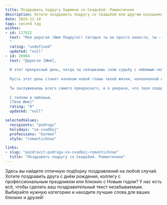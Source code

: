 ```yaml
---
title: Поздравить подругу бармена со Свадьбой. Романтичное
description: Хотите поздравить подругу со Свадьбой или другим праздником? Наш ИИ создаст незабываемое поздравление, а вы обязательно выделитесь среди других.  
date: 2024-11-10
tags: second tag
wishes:
- id: 117612
  text: "Моя дорогая (Имя Подруги)! Сегодня ты не просто невеста, ты – воплощение счастья и любви!  Твой свадебный день – это как самый изысканный коктейль, смешанный с невероятной нежностью, сладким вкусом счастья и терпким ароматом верности.  Пусть твоя жизнь с (Имя Жениха) будет таким же волшебным миксом, где каждый день будет новым, неповторимым и невероятно вкусным!  Будьте счастливы, любите друг друга вечно и цените каждый драгоценный момент!
  "
  rating: "undefined"
  updated: "null"
- id: 26904
  text: "Дорогая [Имя],
  
  В этот прекрасный день, когда ты связываешь свою судьбу с любимым человеком, я хочу поздравить тебя с таким важным событием в жизни – свадьбой! Ты, моя удивительная подруга, бармен с невероятным сердцем и талантом, которое заставляет каждого гостя чувствовать себя особенным.
  
  Пусть этот день станет началом новой главы твоей жизни, наполненной любовью, взаимопониманием и романтикой. Желаю, чтобы каждый глоток твоего любимого коктейля наполнял твою жизнь новыми яркими красками и вдохновением.
  
  Ты заслуживаешь всего самого прекрасного, и я уверена, что твоя свадьба будет отражением твоей уникальной и прекрасной души. С днем свадьбы, любимая! Пусть ваш союз будет крепким, как самый надежный стакан, и ярким, как самый вкусный коктейль!
  
  С теплом и любовью,
  [Твое Имя]"
  rating: "0"
  updated: "null"

selectedValues:
  recipients: "podrugu"
  holidays: "so-svadboj"
  professions: "barmen"
  style: "romantichnoe"

links:
- slug: "pozdravit-podrugu-so-svadboj-romantichnoe"
  title: "Поздравить подругу со Свадьбой. Романтичное"
---
```


Здесь вы найдете отличную подборку поздравлений на любой случай. 
Хотите поздравить друга с днём рождения, коллегу с профессиональным праздником или близких с Новым годом? У нас есть всё, чтобы сделать ваш поздравительный текст незабываемым. Выбирайте нужную категорию и находите лучшие слова для ваших близких и друзей!
